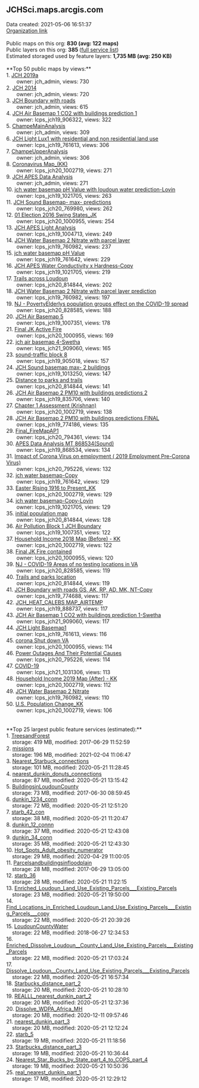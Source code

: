 <h2>JCHSci.maps.arcgis.com</h2> Data created: 2021-05-06 16:51:37 <br /><a target='new' href='https://JCHSci.maps.arcgis.com'>Organization link</a><br /><br />Public maps on this org: <b>830 (avg: 122 maps)</b><br />Public layers on this org: <b>385 </b>(<a target='new' href='https://services.arcgis.com/qyXbcmIW5f9UB6HS/ArcGIS/rest/services'>full service list</a>)<br />Estimated storaged used by feature layers: <b>1,735 MB (avg: 250 KB)</b><br /><br />**Top 50 public maps by views:**<br />  1. <a target='new' href='https://www.arcgis.com/home/item.html?id=0e6e02a437ee4904a8d4abe0b3de9743'>JCH 2019a</a> <br />  &nbsp;&nbsp;&nbsp;&nbsp; &nbsp;&nbsp;owner: jch_admin, views: 730<br />  2. <a target='new' href='https://www.arcgis.com/home/item.html?id=f7fb95ed5526403386afa97449e8bd4b'>JCH 2014</a> <br />  &nbsp;&nbsp;&nbsp;&nbsp; &nbsp;&nbsp;owner: jch_admin, views: 720<br />  3. <a target='new' href='https://www.arcgis.com/home/item.html?id=252da15380ce413ab60cdc78530b4d0c'>JCH Boundary with roads</a> <br />  &nbsp;&nbsp;&nbsp;&nbsp; &nbsp;&nbsp;owner: jch_admin, views: 615<br />  4. <a target='new' href='https://www.arcgis.com/home/item.html?id=dc4d023a0c8a459784ae6e0f7d3ba28d'>JCH Air Basemap 1 CO2 with buildings prediction 1</a> <br />  &nbsp;&nbsp;&nbsp;&nbsp; &nbsp;&nbsp;owner: lcps_jch19_906322, views: 322<br />  5. <a target='new' href='https://www.arcgis.com/home/item.html?id=3f4fc4c5edb94b00ab55a3ac9a9b1f20'>ChampeMainAnalysis</a> <br />  &nbsp;&nbsp;&nbsp;&nbsp; &nbsp;&nbsp;owner: jch_admin, views: 309<br />  6. <a target='new' href='https://www.arcgis.com/home/item.html?id=6c38a80c0711471689a980dc99a3ca0f'>JCH Light Lux1 with residential and non residential land use</a> <br />  &nbsp;&nbsp;&nbsp;&nbsp; &nbsp;&nbsp;owner: lcps_jch19_761613, views: 306<br />  7. <a target='new' href='https://www.arcgis.com/home/item.html?id=54f09ae47d2b4dc0a722081af06b4b90'>ChampeUpperAnalysis</a> <br />  &nbsp;&nbsp;&nbsp;&nbsp; &nbsp;&nbsp;owner: jch_admin, views: 306<br />  8. <a target='new' href='https://www.arcgis.com/home/item.html?id=aeffc8607bde4209bc6c5b3bc7e047bb'>Coronavirus Map_(KK)</a> <br />  &nbsp;&nbsp;&nbsp;&nbsp; &nbsp;&nbsp;owner: lcps_jch20_1002719, views: 271<br />  9. <a target='new' href='https://www.arcgis.com/home/item.html?id=add78353ebf44a80bc44aedfda0166fb'>JCH APES Data Analysis</a> <br />  &nbsp;&nbsp;&nbsp;&nbsp; &nbsp;&nbsp;owner: jch_admin, views: 271<br />  10. <a target='new' href='https://www.arcgis.com/home/item.html?id=20685882df284faa88305ac6400c5bfd'>jch water basemap pH Value with loudoun water prediction-Lovin</a> <br />  &nbsp;&nbsp;&nbsp;&nbsp; &nbsp;&nbsp;owner: lcps_jch19_1021705, views: 263<br />  11. <a target='new' href='https://www.arcgis.com/home/item.html?id=5f5d6ac4164148fca5c8346b51751d15'>JCH Sound Basemap- max- predictions</a> <br />  &nbsp;&nbsp;&nbsp;&nbsp; &nbsp;&nbsp;owner: lcps_jch20_769980, views: 262<br />  12. <a target='new' href='https://www.arcgis.com/home/item.html?id=6f6cd3cb339b41f3a0575134ae356e9a'>01 Election 2016 Swing States_JK</a> <br />  &nbsp;&nbsp;&nbsp;&nbsp; &nbsp;&nbsp;owner: lcps_jch20_1000955, views: 254<br />  13. <a target='new' href='https://www.arcgis.com/home/item.html?id=9a88ed926258427c87079ef9015f5182'>JCH APES Light Analysis</a> <br />  &nbsp;&nbsp;&nbsp;&nbsp; &nbsp;&nbsp;owner: lcps_jch19_1004713, views: 249<br />  14. <a target='new' href='https://www.arcgis.com/home/item.html?id=58c19108c2dc4826b6fcc4da81c112cf'>JCH Water Basemap 2 Nitrate with parcel layer</a> <br />  &nbsp;&nbsp;&nbsp;&nbsp; &nbsp;&nbsp;owner: lcps_jch19_760982, views: 237<br />  15. <a target='new' href='https://www.arcgis.com/home/item.html?id=3dee5a9732e949cd810bfc88428e1f41'>jch water basemap pH Value</a> <br />  &nbsp;&nbsp;&nbsp;&nbsp; &nbsp;&nbsp;owner: lcps_jch19_761642, views: 229<br />  16. <a target='new' href='https://www.arcgis.com/home/item.html?id=6d3453040bb04fffb36f9a61f4bcd95e'>JCH APES  Water Conductivity x Hardness-Copy</a> <br />  &nbsp;&nbsp;&nbsp;&nbsp; &nbsp;&nbsp;owner: lcps_jch19_1021705, views: 219<br />  17. <a target='new' href='https://www.arcgis.com/home/item.html?id=0728f52ffbdf4aaca43de8e7339de4ef'>Trails across Loudoun</a> <br />  &nbsp;&nbsp;&nbsp;&nbsp; &nbsp;&nbsp;owner: lcps_jch20_814844, views: 202<br />  18. <a target='new' href='https://www.arcgis.com/home/item.html?id=beeca512ebbc4e5bb59cc6515bd0e1a9'>JCH Water Basemap 2 Nitrate with parcel layer prediction</a> <br />  &nbsp;&nbsp;&nbsp;&nbsp; &nbsp;&nbsp;owner: lcps_jch19_760982, views: 197<br />  19. <a target='new' href='https://www.arcgis.com/home/item.html?id=3b8ae034aeae47ae86fecfa304c09051'>NJ - PovertyElderlys population groups effect on the COVID-19 spread</a> <br />  &nbsp;&nbsp;&nbsp;&nbsp; &nbsp;&nbsp;owner: lcps_jch20_828585, views: 188<br />  20. <a target='new' href='https://www.arcgis.com/home/item.html?id=9acec3963c48486e8a4b3db3bb41bf89'>JCH Air Basemap 5</a> <br />  &nbsp;&nbsp;&nbsp;&nbsp; &nbsp;&nbsp;owner: lcps_jch19_1007351, views: 178<br />  21. <a target='new' href='https://www.arcgis.com/home/item.html?id=0cc949495ed648eebfbbf1e4a450f83f'>Final JK Active Fire</a> <br />  &nbsp;&nbsp;&nbsp;&nbsp; &nbsp;&nbsp;owner: lcps_jch20_1000955, views: 169<br />  22. <a target='new' href='https://www.arcgis.com/home/item.html?id=bcccb872dab040bdbb7d7108e5795380'>jch air basemap 4-Swetha</a> <br />  &nbsp;&nbsp;&nbsp;&nbsp; &nbsp;&nbsp;owner: lcps_jch21_909060, views: 165<br />  23. <a target='new' href='https://www.arcgis.com/home/item.html?id=8a134b761c48485f8a90042704ad7cbb'>sound-traffic block 8</a> <br />  &nbsp;&nbsp;&nbsp;&nbsp; &nbsp;&nbsp;owner: lcps_jch19_905018, views: 157<br />  24. <a target='new' href='https://www.arcgis.com/home/item.html?id=0f3ca97f256e4d778869df87a45fb68f'>JCH Sound basemap max- 2 buildings</a> <br />  &nbsp;&nbsp;&nbsp;&nbsp; &nbsp;&nbsp;owner: lcps_jch19_1013250, views: 147<br />  25. <a target='new' href='https://www.arcgis.com/home/item.html?id=9544caebb5144f9aa3fd31e0199a48ac'>Distance to parks and trails</a> <br />  &nbsp;&nbsp;&nbsp;&nbsp; &nbsp;&nbsp;owner: lcps_jch20_814844, views: 141<br />  26. <a target='new' href='https://www.arcgis.com/home/item.html?id=416d5ea9e4bf4282bc2c232561a0d8de'>JCH Air Basemap 2 PM10 with buildings predictions 2</a> <br />  &nbsp;&nbsp;&nbsp;&nbsp; &nbsp;&nbsp;owner: lcps_jch19_835706, views: 140<br />  27. <a target='new' href='https://www.arcgis.com/home/item.html?id=17de3e7ff8ac4b68ac452ce75a8c7123'>Chapter 1 Assessment (Krishnan)</a> <br />  &nbsp;&nbsp;&nbsp;&nbsp; &nbsp;&nbsp;owner: lcps_jch20_1002719, views: 138<br />  28. <a target='new' href='https://www.arcgis.com/home/item.html?id=b03c4b4c3fd8467ba97b9bd8486867c5'>JCH Air Basemap 2 PM10 with buildings predictions FINAL</a> <br />  &nbsp;&nbsp;&nbsp;&nbsp; &nbsp;&nbsp;owner: lcps_jch19_774186, views: 135<br />  29. <a target='new' href='https://www.arcgis.com/home/item.html?id=54659692d0b5432b864527bf6a03059c'>Final_FireMapAP1</a> <br />  &nbsp;&nbsp;&nbsp;&nbsp; &nbsp;&nbsp;owner: lcps_jch20_794361, views: 134<br />  30. <a target='new' href='https://www.arcgis.com/home/item.html?id=03320b722e2541e2a9250fd3597dfc5f'>APES Data Analysis MT 868534(Sound)</a> <br />  &nbsp;&nbsp;&nbsp;&nbsp; &nbsp;&nbsp;owner: lcps_jch19_868534, views: 134<br />  31. <a target='new' href='https://www.arcgis.com/home/item.html?id=9150ff7aee3a4cfc944b8aeb96099c79'>Impact of Corona Virus on employment ( 2019 Employment Pre-Corona Virus)</a> <br />  &nbsp;&nbsp;&nbsp;&nbsp; &nbsp;&nbsp;owner: lcps_jch20_795226, views: 132<br />  32. <a target='new' href='https://www.arcgis.com/home/item.html?id=7f6e15d7c6e84f8a9d9c91038175e907'>jch water basemap-Copy</a> <br />  &nbsp;&nbsp;&nbsp;&nbsp; &nbsp;&nbsp;owner: lcps_jch19_761642, views: 129<br />  33. <a target='new' href='https://www.arcgis.com/home/item.html?id=d1efb64713284503baa7a91f9576cb9d'>Easter Rising 1916 to Present_KK</a> <br />  &nbsp;&nbsp;&nbsp;&nbsp; &nbsp;&nbsp;owner: lcps_jch20_1002719, views: 129<br />  34. <a target='new' href='https://www.arcgis.com/home/item.html?id=ef6150cedadb4a56b89d7fbcb55df26c'>jch water basemap-Copy-Lovin</a> <br />  &nbsp;&nbsp;&nbsp;&nbsp; &nbsp;&nbsp;owner: lcps_jch19_1021705, views: 129<br />  35. <a target='new' href='https://www.arcgis.com/home/item.html?id=9dfe779570cb4d438701e74eb4ee2422'>initial population map</a> <br />  &nbsp;&nbsp;&nbsp;&nbsp; &nbsp;&nbsp;owner: lcps_jch20_814844, views: 128<br />  36. <a target='new' href='https://www.arcgis.com/home/item.html?id=7bb7cd9efb7f474fa2764095a5882dbc'>Air Pollution Block 1 JCH Boundary</a> <br />  &nbsp;&nbsp;&nbsp;&nbsp; &nbsp;&nbsp;owner: lcps_jch19_1007351, views: 122<br />  37. <a target='new' href='https://www.arcgis.com/home/item.html?id=e7e3a178cba74732bc639a58b0e2d3ab'>Household Income 2018 Map (Before) - KK</a> <br />  &nbsp;&nbsp;&nbsp;&nbsp; &nbsp;&nbsp;owner: lcps_jch20_1002719, views: 122<br />  38. <a target='new' href='https://www.arcgis.com/home/item.html?id=dbd2b0d0d8f045e7b98fad584b15124e'>Final JK Fire contained</a> <br />  &nbsp;&nbsp;&nbsp;&nbsp; &nbsp;&nbsp;owner: lcps_jch20_1000955, views: 120<br />  39. <a target='new' href='https://www.arcgis.com/home/item.html?id=c7a8abe736054eddb0ee3c51ebe8f19b'>NJ - COVID-19 Areas of no testing locations in VA</a> <br />  &nbsp;&nbsp;&nbsp;&nbsp; &nbsp;&nbsp;owner: lcps_jch20_828585, views: 119<br />  40. <a target='new' href='https://www.arcgis.com/home/item.html?id=6054606ad3224f64b70da69443755c51'>Trails and parks location</a> <br />  &nbsp;&nbsp;&nbsp;&nbsp; &nbsp;&nbsp;owner: lcps_jch20_814844, views: 119<br />  41. <a target='new' href='https://www.arcgis.com/home/item.html?id=fff7524fc1cc4494ae5cfef0527076b7'>JCH Boundary with roads GS, AK, RP, AD, MK, NT-Copy</a> <br />  &nbsp;&nbsp;&nbsp;&nbsp; &nbsp;&nbsp;owner: lcps_jch19_774688, views: 117<br />  42. <a target='new' href='https://www.arcgis.com/home/item.html?id=3c2560dfff564eb1b676504e9b88a3f2'>JCH_HEAT_CALEBS MAP_AIRTEMP</a> <br />  &nbsp;&nbsp;&nbsp;&nbsp; &nbsp;&nbsp;owner: lcps_jch19_888737, views: 117<br />  43. <a target='new' href='https://www.arcgis.com/home/item.html?id=60c9beacb06a42419fabea7b91b5088e'>JCH Air Basemap 1 CO2 with buildings prediction 1-Swetha</a> <br />  &nbsp;&nbsp;&nbsp;&nbsp; &nbsp;&nbsp;owner: lcps_jch21_909060, views: 117<br />  44. <a target='new' href='https://www.arcgis.com/home/item.html?id=05298f42c9884e439b80cfa0b1ce2901'>JCH Light Basemap1</a> <br />  &nbsp;&nbsp;&nbsp;&nbsp; &nbsp;&nbsp;owner: lcps_jch19_761613, views: 116<br />  45. <a target='new' href='https://www.arcgis.com/home/item.html?id=dec12da5ebfd4f9eaf5729f615fe0411'>corona Shut down VA</a> <br />  &nbsp;&nbsp;&nbsp;&nbsp; &nbsp;&nbsp;owner: lcps_jch20_1000955, views: 114<br />  46. <a target='new' href='https://www.arcgis.com/home/item.html?id=66ceb8246ea6401e9cf6ca98a2345b72'>Power Outages And Their Potential Causes</a> <br />  &nbsp;&nbsp;&nbsp;&nbsp; &nbsp;&nbsp;owner: lcps_jch20_795226, views: 114<br />  47. <a target='new' href='https://www.arcgis.com/home/item.html?id=8ee7330b0b3f4028b062616aedcb2b16'>COVID-19</a> <br />  &nbsp;&nbsp;&nbsp;&nbsp; &nbsp;&nbsp;owner: lcps_jch21_1031306, views: 113<br />  48. <a target='new' href='https://www.arcgis.com/home/item.html?id=28fc21bbb14e471c9b3731476422c4b5'>Household Income 2019 Map (After) - KK</a> <br />  &nbsp;&nbsp;&nbsp;&nbsp; &nbsp;&nbsp;owner: lcps_jch20_1002719, views: 112<br />  49. <a target='new' href='https://www.arcgis.com/home/item.html?id=e173918e77b14e3b905212e7145f4fae'>JCH Water Basemap 2 Nitrate</a> <br />  &nbsp;&nbsp;&nbsp;&nbsp; &nbsp;&nbsp;owner: lcps_jch19_760982, views: 110<br />  50. <a target='new' href='https://www.arcgis.com/home/item.html?id=093c0ac0c8ce449cb89d41ee2ca7e32e'>U.S. Population Change_KK</a> <br />  &nbsp;&nbsp;&nbsp;&nbsp; &nbsp;&nbsp;owner: lcps_jch20_1002719, views: 106<br /><br /><br />**Top 25 largest public feature services (estimated):**<br /> 1. <a target='new' href='https://www.arcgis.com/home/item.html?id=8401798afa464cdea12e66ecf49f512c'>TreesandForest</a><br /> &nbsp;&nbsp;&nbsp;&nbsp;storage: 419 MB, modified: 2017-06-29 11:52:59<br /> 2. <a target='new' href='https://www.arcgis.com/home/item.html?id=db78a1ef77b0434ab5a9cdc8e93f7e14'>missions</a><br /> &nbsp;&nbsp;&nbsp;&nbsp;storage: 196 MB, modified: 2021-02-04 11:06:47<br /> 3. <a target='new' href='https://www.arcgis.com/home/item.html?id=9ef569935024470080e5fbc52bbc5962'>Nearest_Starbuck_connections</a><br /> &nbsp;&nbsp;&nbsp;&nbsp;storage: 101 MB, modified: 2020-05-21 11:28:45<br /> 4. <a target='new' href='https://www.arcgis.com/home/item.html?id=927a4335307e4e05baaa4acdd69a17c8'>nearest_dunkin_donuts_connections</a><br /> &nbsp;&nbsp;&nbsp;&nbsp;storage: 87 MB, modified: 2020-05-21 13:15:42<br /> 5. <a target='new' href='https://www.arcgis.com/home/item.html?id=800acbe0a04a4e768950ee9af7bf1fc3'>BuildingsinLoudounCounty</a><br /> &nbsp;&nbsp;&nbsp;&nbsp;storage: 73 MB, modified: 2017-06-30 08:59:45<br /> 6. <a target='new' href='https://www.arcgis.com/home/item.html?id=26792cdcb5a04b5293b074e0d87fd288'>dunkin_1234_conn</a><br /> &nbsp;&nbsp;&nbsp;&nbsp;storage: 72 MB, modified: 2020-05-21 12:51:20<br /> 7. <a target='new' href='https://www.arcgis.com/home/item.html?id=d680fd78e6844c59a2427f5f84e9c666'>starb_42_con</a><br /> &nbsp;&nbsp;&nbsp;&nbsp;storage: 38 MB, modified: 2020-05-21 11:20:47<br /> 8. <a target='new' href='https://www.arcgis.com/home/item.html?id=f0d42d09ac2f46c2aa3038c6708ee343'>dunkin_12_connn</a><br /> &nbsp;&nbsp;&nbsp;&nbsp;storage: 37 MB, modified: 2020-05-21 12:43:08<br /> 9. <a target='new' href='https://www.arcgis.com/home/item.html?id=4515b455e171459db7fad657fc09c892'>dunkin_34_conn</a><br /> &nbsp;&nbsp;&nbsp;&nbsp;storage: 35 MB, modified: 2020-05-21 12:43:30<br /> 10. <a target='new' href='https://www.arcgis.com/home/item.html?id=5974c38018e84178b78aeb1799e5e3d8'>Hot_Spots_Adult_obesity_numerator</a><br /> &nbsp;&nbsp;&nbsp;&nbsp;storage: 29 MB, modified: 2020-04-29 11:00:05<br /> 11. <a target='new' href='https://www.arcgis.com/home/item.html?id=5404c54bc3e747efbe4ce7fc5cff649c'>Parcelsandbuildingsinfloodplain</a><br /> &nbsp;&nbsp;&nbsp;&nbsp;storage: 28 MB, modified: 2017-06-29 13:05:00<br /> 12. <a target='new' href='https://www.arcgis.com/home/item.html?id=694aeec90e4445638caca3e51e431a8d'>starb_36</a><br /> &nbsp;&nbsp;&nbsp;&nbsp;storage: 28 MB, modified: 2020-05-21 11:22:15<br /> 13. <a target='new' href='https://www.arcgis.com/home/item.html?id=657590d2f8994089809eeb53c39aa81d'>Enriched_Loudoun_Land_Use_Existing_Parcels___Existing_Parcels</a><br /> &nbsp;&nbsp;&nbsp;&nbsp;storage: 23 MB, modified: 2020-05-21 19:50:00<br /> 14. <a target='new' href='https://www.arcgis.com/home/item.html?id=6ba2729ded9941fd85f094efbd856fa0'>Find_Locations_in_Enriched_Loudoun_Land_Use_Existing_Parcels___Existing_Parcels___copy</a><br /> &nbsp;&nbsp;&nbsp;&nbsp;storage: 22 MB, modified: 2020-05-21 20:39:26<br /> 15. <a target='new' href='https://www.arcgis.com/home/item.html?id=73e7254f32f346adb2e5102cac8f7f4a'>LoudounCountyWater</a><br /> &nbsp;&nbsp;&nbsp;&nbsp;storage: 22 MB, modified: 2018-06-27 12:34:53<br /> 16. <a target='new' href='https://www.arcgis.com/home/item.html?id=56f9e2bb3f5a4647a1c475f2f35dcadd'>Enriched_Dissolve_Loudoun__County_Land_Use_Existing_Parcels___Existing_Parcels</a><br /> &nbsp;&nbsp;&nbsp;&nbsp;storage: 22 MB, modified: 2020-05-21 17:03:24<br /> 17. <a target='new' href='https://www.arcgis.com/home/item.html?id=56eb824a60d2400a949d978d86b25b34'>Dissolve_Loudoun__County_Land_Use_Existing_Parcels___Existing_Parcels</a><br /> &nbsp;&nbsp;&nbsp;&nbsp;storage: 22 MB, modified: 2020-05-21 16:57:34<br /> 18. <a target='new' href='https://www.arcgis.com/home/item.html?id=12b9f5b999c54d078a303092bd26e8b0'>Starbucks_distance_part_2</a><br /> &nbsp;&nbsp;&nbsp;&nbsp;storage: 20 MB, modified: 2020-05-21 10:28:10<br /> 19. <a target='new' href='https://www.arcgis.com/home/item.html?id=a2e46317680d4b1d9ffc0d14675c0434'>REALLL_nearest_dunkin_part_2</a><br /> &nbsp;&nbsp;&nbsp;&nbsp;storage: 20 MB, modified: 2020-05-21 12:37:36<br /> 20. <a target='new' href='https://www.arcgis.com/home/item.html?id=f2af08f946bf40bf9e8a26b969f62493'>Dissolve_WDPA_Africa_MH</a><br /> &nbsp;&nbsp;&nbsp;&nbsp;storage: 20 MB, modified: 2020-12-11 09:57:46<br /> 21. <a target='new' href='https://www.arcgis.com/home/item.html?id=a64a9feb5296468cbb7431b818f35d8e'>nearest_dunkin_part_3</a><br /> &nbsp;&nbsp;&nbsp;&nbsp;storage: 20 MB, modified: 2020-05-21 12:12:24<br /> 22. <a target='new' href='https://www.arcgis.com/home/item.html?id=e4814f64b5a3465bbef4759622c43f21'>starb_5</a><br /> &nbsp;&nbsp;&nbsp;&nbsp;storage: 19 MB, modified: 2020-05-21 11:18:56<br /> 23. <a target='new' href='https://www.arcgis.com/home/item.html?id=3c873ef74039487fad988bd984da21d0'>Starbucks_distance_part_3</a><br /> &nbsp;&nbsp;&nbsp;&nbsp;storage: 19 MB, modified: 2020-05-21 10:36:44<br /> 24. <a target='new' href='https://www.arcgis.com/home/item.html?id=fba5aafbf93b4ca9805571b4e37d4500'>Nearest_Star_Bucks_by_State_part_4_to_COPS_part_4</a><br /> &nbsp;&nbsp;&nbsp;&nbsp;storage: 19 MB, modified: 2020-05-21 10:50:36<br /> 25. <a target='new' href='https://www.arcgis.com/home/item.html?id=ce6a2f3fe7f7489b973626ec56650f2e'>real_nearest_dunkin_part_1</a><br /> &nbsp;&nbsp;&nbsp;&nbsp;storage: 17 MB, modified: 2020-05-21 12:29:12<br />